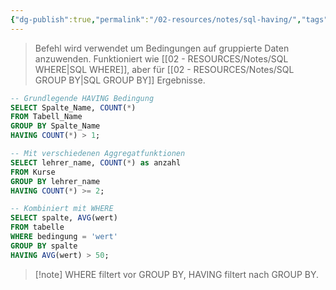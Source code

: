 ```yaml
---
{"dg-publish":true,"permalink":"/02-resources/notes/sql-having/","tags":["informatik/code/SQL"],"noteIcon":"","updated":"2025-10-29T12:59:10.459+01:00"}
---
```


> Befehl wird verwendet um Bedingungen auf gruppierte Daten anzuwenden. Funktioniert wie [[02 - RESOURCES/Notes/SQL WHERE\|SQL WHERE]], aber für [[02 - RESOURCES/Notes/SQL GROUP BY\|SQL GROUP BY]] Ergebnisse.

```sql
-- Grundlegende HAVING Bedingung
SELECT Spalte_Name, COUNT(*)
FROM Tabell_Name
GROUP BY Spalte_Name
HAVING COUNT(*) > 1;
```

```sql
-- Mit verschiedenen Aggregatfunktionen
SELECT lehrer_name, COUNT(*) as anzahl
FROM Kurse
GROUP BY lehrer_name
HAVING COUNT(*) >= 2;
```

```sql
-- Kombiniert mit WHERE
SELECT spalte, AVG(wert)
FROM tabelle
WHERE bedingung = 'wert'
GROUP BY spalte
HAVING AVG(wert) > 50;
```

> [!note] WHERE filtert vor GROUP BY, HAVING filtert nach GROUP BY.